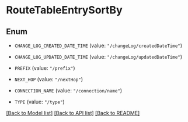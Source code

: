 # RouteTableEntrySortBy

## Enum


* `CHANGE_LOG_CREATED_DATE_TIME` (value: `"/changeLog/createdDateTime"`)

* `CHANGE_LOG_UPDATED_DATE_TIME` (value: `"/changeLog/updatedDateTime"`)

* `PREFIX` (value: `"/prefix"`)

* `NEXT_HOP` (value: `"/nextHop"`)

* `CONNECTION_NAME` (value: `"/connection/name"`)

* `TYPE` (value: `"/type"`)


[[Back to Model list]](../README.md#documentation-for-models) [[Back to API list]](../README.md#documentation-for-api-endpoints) [[Back to README]](../README.md)


